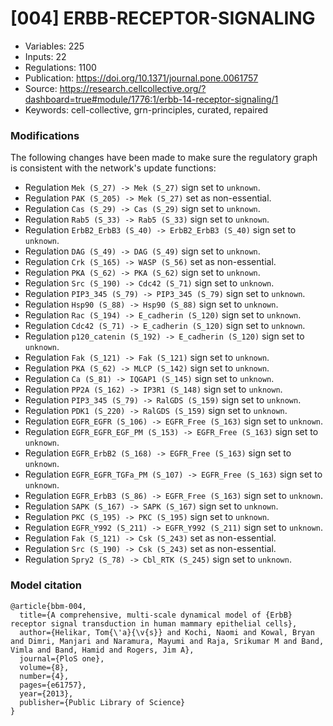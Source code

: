 # \[004\] ERBB-RECEPTOR-SIGNALING

 - Variables: 225
 - Inputs: 22
 - Regulations: 1100
 - Publication: https://doi.org/10.1371/journal.pone.0061757
 - Source: https://research.cellcollective.org/?dashboard=true#module/1776:1/erbb-14-receptor-signaling/1
 - Keywords: cell-collective, grn-principles, curated, repaired


### Modifications

The following changes have been made to make sure the regulatory graph is consistent with the network's update functions:

 - Regulation `Mek (S_27) -> Mek (S_27)` sign set to `unknown`.
 - Regulation `PAK (S_205) -> Mek (S_27)` set as non-essential.
 - Regulation `Cas (S_29) -> Cas (S_29)` sign set to `unknown`.
 - Regulation `Rab5 (S_33) -> Rab5 (S_33)` sign set to `unknown`.
 - Regulation `ErbB2_ErbB3 (S_40) -> ErbB2_ErbB3 (S_40)` sign set to `unknown`.
 - Regulation `DAG (S_49) -> DAG (S_49)` sign set to `unknown`.
 - Regulation `Crk (S_165) -> WASP (S_56)` set as non-essential.
 - Regulation `PKA (S_62) -> PKA (S_62)` sign set to `unknown`.
 - Regulation `Src (S_190) -> Cdc42 (S_71)` sign set to `unknown`.
 - Regulation `PIP3_345 (S_79) -> PIP3_345 (S_79)` sign set to `unknown`.
 - Regulation `Hsp90 (S_88) -> Hsp90 (S_88)` sign set to `unknown`.
 - Regulation `Rac (S_194) -> E_cadherin (S_120)` sign set to `unknown`.
 - Regulation `Cdc42 (S_71) -> E_cadherin (S_120)` sign set to `unknown`.
 - Regulation `p120_catenin (S_192) -> E_cadherin (S_120)` sign set to `unknown`.
 - Regulation `Fak (S_121) -> Fak (S_121)` sign set to `unknown`.
 - Regulation `PKA (S_62) -> MLCP (S_142)` sign set to `unknown`.
 - Regulation `Ca (S_81) -> IQGAP1 (S_145)` sign set to `unknown`.
 - Regulation `PP2A (S_162) -> IP3R1 (S_148)` sign set to `unknown`.
 - Regulation `PIP3_345 (S_79) -> RalGDS (S_159)` sign set to `unknown`.
 - Regulation `PDK1 (S_220) -> RalGDS (S_159)` sign set to `unknown`.
 - Regulation `EGFR_EGFR (S_106) -> EGFR_Free (S_163)` sign set to `unknown`.
 - Regulation `EGFR_EGFR_EGF_PM (S_153) -> EGFR_Free (S_163)` sign set to `unknown`.
 - Regulation `EGFR_ErbB2 (S_168) -> EGFR_Free (S_163)` sign set to `unknown`.
 - Regulation `EGFR_EGFR_TGFa_PM (S_107) -> EGFR_Free (S_163)` sign set to `unknown`.
 - Regulation `EGFR_ErbB3 (S_86) -> EGFR_Free (S_163)` sign set to `unknown`.
 - Regulation `SAPK (S_167) -> SAPK (S_167)` sign set to `unknown`.
 - Regulation `PKC (S_195) -> PKC (S_195)` sign set to `unknown`.
 - Regulation `EGFR_Y992 (S_211) -> EGFR_Y992 (S_211)` sign set to `unknown`.
 - Regulation `Fak (S_121) -> Csk (S_243)` set as non-essential.
 - Regulation `Src (S_190) -> Csk (S_243)` set as non-essential.
 - Regulation `Spry2 (S_78) -> Cbl_RTK (S_245)` sign set to `unknown`.


### Model citation

```
@article{bbm-004,
  title={A comprehensive, multi-scale dynamical model of {ErbB} receptor signal transduction in human mammary epithelial cells},
  author={Helikar, Tom{\'a}{\v{s}} and Kochi, Naomi and Kowal, Bryan and Dimri, Manjari and Naramura, Mayumi and Raja, Srikumar M and Band, Vimla and Band, Hamid and Rogers, Jim A},
  journal={PloS one},
  volume={8},
  number={4},
  pages={e61757},
  year={2013},
  publisher={Public Library of Science}
}
```

